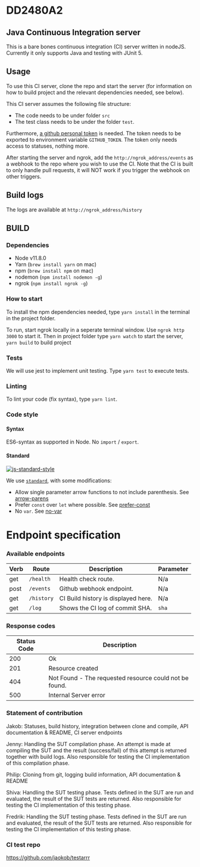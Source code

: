 # DD2480A2

## Java Continuous Integration server

This is a bare bones continuous integration (CI) server written in nodeJS.
Currently it only supports Java and testing with JUnit 5.

## Usage

To use this CI server, clone the repo and start the server (for information on how to build project and the relevant dependencies needed, see below). 

This CI server assumes the following file structure:
* The code needs to be under folder `src`
* The test class needs to be under the folder `test`. 

Furthermore, [a github personal token](https://github.com/settings/tokens) is needed. The token needs to be exported to environment variable `GITHUB_TOKEN`. The token only needs access to statuses, nothing more. 

After starting the server and ngrok, add the `http://ngrok_address/events` as a webhook to the repo where you wish to use the CI.
Note that the CI is built to only handle pull requests, it will NOT work if you trigger the webhook on other triggers.
## Build logs

The logs are available at `http://ngrok_address/history`

## BUILD

### Dependencies 

* Node v11.8.0
* Yarn (`brew install yarn` on mac)
* npm (`brew install npm` on mac)
* nodemon (`npm install nodemon -g`)
* ngrok (`npm install ngrok -g`)

### How to start
To install the npm dependencies needed, type `yarn install` in the terminal in the project folder. 

To run, start ngrok locally in a seperate terminal window. Use `ngrok http 3000` to start it.
Then in project folder type `yarn watch` to start the server, `yarn build` to build project 

### Tests
We will use jest to implement unit testing.
Type `yarn test` to execute tests.

### Linting
To lint your code (fix syntax), type `yarn lint`. 

### Code style
#### Syntax
ES6-syntax as supported in Node. No `import` / `export`.

#### Standard
[![js-standard-style](https://cdn.rawgit.com/feross/standard/master/badge.svg)](http://standardjs.com)

We use [`standard`](http://standardjs.com), with some modifications:
* Allow single parameter arrow functions to not include parenthesis. See [arrow-parens](http://eslint.org/docs/rules/arrow-parens)
* Prefer `const` over `let` where possible. See [prefer-const](http://eslint.org/docs/rules/prefer-const)
* No `var`. See [no-var](http://eslint.org/docs/rules/no-var)

# Endpoint specification
### Available endpoints

| Verb | Route  | Description         | Parameter |
|------|-------------|---------------------|--------|
| get  | `/health`    | Health check route. | N/a |
| post | `/events` | Github webhook endpoint.| N/a |
| get  | `/history` | CI Build history is displayed here. | N/a |
| get  | `/log` | Shows the CI log of commit SHA.  | `sha` |

### Response codes

| Status  Code |                                 Description                       |
|--------------|-------------------------------------------------------------------|
| 200          |                      Ok                                           |
| 201          |                       Resource created                            |
| 404          |            Not Found - The requested resource could not be found. |
| 500          | Internal Server error                                             |           


### Statement of contribution

Jakob: Statuses, build history, integration between clone and compile, API documentation & README, CI server endpoints

Jenny: Handling the SUT compilation phase. An attempt is made at compiling the SUT and the result (success/fail) of this attempt is returned together with build logs. Also responsible for testing the CI implementation of this compilation phase.

Philip: Cloning from git, logging build information, API documentation & README

Shiva:  Handling the SUT testing phase. Tests defined in the SUT are run and evaluated, the result of the SUT tests are returned. Also responsible for testing the CI implementation of this testing phase.

Fredrik: Handling the SUT testing phase. Tests defined in the SUT are run and evaluated, the result of the SUT tests are returned. Also responsible for testing the CI implementation of this testing phase.

### CI test repo

https://github.com/jaokob/testarrr
